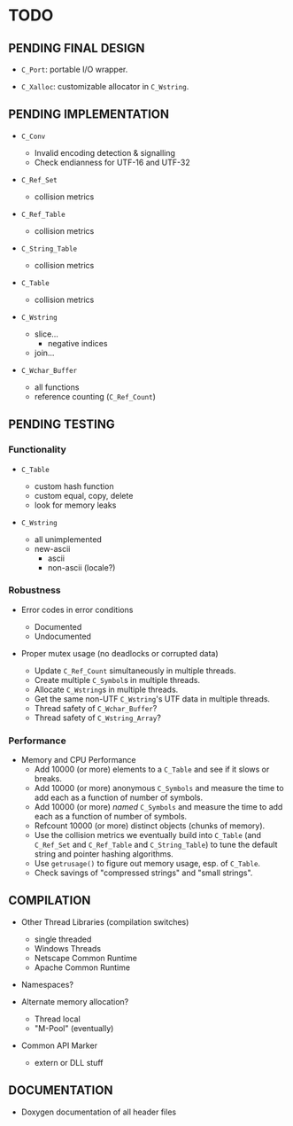 # TODO

## PENDING FINAL DESIGN

- `C_Port`: portable I/O wrapper.

- `C_Xalloc`: customizable allocator in `C_Wstring`.

## PENDING IMPLEMENTATION

- `C_Conv`
  - Invalid encoding detection & signalling
  - Check endianness for UTF-16 and UTF-32

- `C_Ref_Set`
   - collision metrics

- `C_Ref_Table`
   - collision metrics

- `C_String_Table`
   - collision metrics

- `C_Table`
   - collision metrics

- `C_Wstring`
   - slice...
        - negative indices
   - join...

- `C_Wchar_Buffer`
   - all functions
   - reference counting (`C_Ref_Count`)

## PENDING TESTING

### Functionality

- `C_Table`
   - custom hash function
   - custom equal, copy, delete
   - look for memory leaks

- `C_Wstring`
   - all unimplemented
   - new-ascii 
        - ascii
        - non-ascii (locale?)

### Robustness

- Error codes in error conditions
  - Documented
  - Undocumented

- Proper mutex usage (no deadlocks or corrupted data)
  - Update `C_Ref_Count` simultaneously in multiple threads.
  - Create multiple `C_Symbol`s in multiple threads.
  - Allocate `C_Wstring`s in multiple threads.
  - Get the same non-UTF `C_Wstring`'s UTF data in multiple threads.
  - Thread safety of `C_Wchar_Buffer`?
  - Thread safety of `C_Wstring_Array`?

### Performance

- Memory and CPU Performance
  - Add 10000 (or more) elements to a `C_Table` and see if it slows or breaks.
  - Add 10000 (or more) anonymous `C_Symbols` and measure the time to add
    each as a function of number of symbols.
  - Add 10000 (or more) *named* `C_Symbols` and measure the time to add
    each as a function of number of symbols.
  - Refcount 10000 (or more) distinct objects (chunks of memory).
  - Use the collision metrics we eventually build into `C_Table`
    (and `C_Ref_Set` and `C_Ref_Table` and `C_String_Table`)
    to tune the default string and pointer hashing algorithms.
  - Use `getrusage()` to figure out memory usage, esp. of `C_Table`.
  - Check savings of "compressed strings" and "small strings".

## COMPILATION

- Other Thread Libraries (compilation switches)
  - single threaded
  - Windows Threads
  - Netscape Common Runtime
  - Apache Common Runtime

- Namespaces?

- Alternate memory allocation?
  - Thread local
  - "M-Pool" (eventually)

- Common API Marker
  - extern or DLL stuff

## DOCUMENTATION

- Doxygen documentation of all header files

